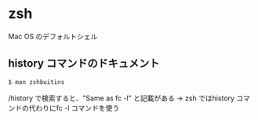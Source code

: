 # zsh
Mac OS のデフォルトシェル

## history コマンドのドキュメント
```sh
$ man zshbuitins
```

/history で検索すると、"Same as fc -l" と記載がある
-> zsh ではhistory コマンドの代わりにfc -l コマンドを使う
